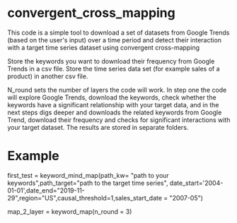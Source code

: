 # convergent_cross_mapping
This code is a simple tool to download a set of datasets from Google Trends (based on the user's input) over a time period and detect their interaction with a target time series dataset using convergent cross-mapping

Store the keywords you want to download their frequency from Google Trends in a csv file.
Store the time series data set (for example sales of a product) in another csv file.

N_round sets the number of layers the code will work. In step one  the code will explore Google Trends, download the keywords, check whether the keywords have a significant relationship with your target data, and in the next steps  digs deeper and downloads the related keywords from Google Trend, download their frequency and checks for significant interactions with your target dataset. The results are stored in separate folders.

# Example

first_test =  keyword_mind_map(path_kw= "path to your keywords",path_target="path to the target time series",
                               date_start='2004-01-01',date_end="2019-11-29",region="US",causal_threshold=1,sales_start_date = "2007-05")  

map_2_layer = keyword_map(n_round = 3)
